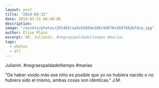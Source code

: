 ```yaml
---
layout: post
title: "2014-03-31"
date: 2014-03-31 06:40:05
description: 
image: "/assets/photos/201403/aa5eb5054e186c9d070c4597482bfdca.jpg"
author: Elise Plain
excerpt: 90. Julianín. #negraespaldadeltiempo #marías
tags: 
  - photos
  - all
---
```


Julianín. #negraespaldadeltiempo #marías
<p></p>
<p>"De haber vivido más ese niño es posible que yo no hubiera nacido o no hubiera sido el mismo, ambas cosas son idénticas." J.M.</p>